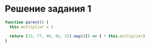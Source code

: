 # Решение задания 1

```js
function parent() {
  this.multiplier = 3

  return [33, 77, 99, 81, 55].map((I) => I * this.multiplier)
}
```
